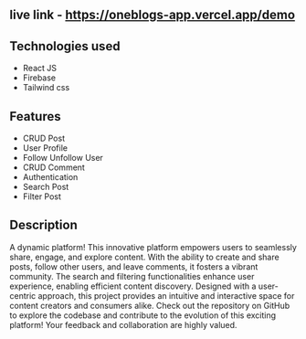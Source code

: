 ## live link - https://oneblogs-app.vercel.app/demo

## Technologies used

- React JS
- Firebase
- Tailwind css


## Features

- CRUD Post
- User Profile
- Follow Unfollow User
- CRUD Comment
- Authentication
- Search Post
- Filter Post

## Description

A dynamic platform! This innovative platform empowers users to seamlessly share, engage, and explore content. With the ability to create and share posts, follow other users, and leave comments, it fosters a vibrant community. The search and filtering functionalities enhance user experience, enabling efficient content discovery. Designed with a user-centric approach, this project provides an intuitive and interactive space for content creators and consumers alike. Check out the repository on GitHub to explore the codebase and contribute to the evolution of this exciting platform! Your feedback and collaboration are highly valued.